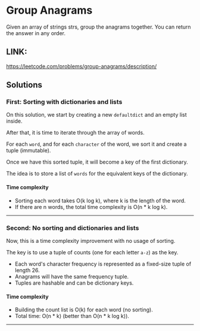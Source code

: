 # Group Anagrams

Given an array of strings strs, group the anagrams together. You can return the answer in any order.

## LINK:

<https://leetcode.com/problems/group-anagrams/description/>

## Solutions 

### First: Sorting with dictionaries and lists

On this solution, we start by creating a new `defaultdict` and an empty list inside.

After that, it is time to iterate through the array of words.

For each `word`, and for each `character` of the word, we sort it and create a tuple (immutable).

Once we have this sorted tuple, it will become a key of the first dictionary.

The idea is to store a list of `words` for the equivalent keys of the dictionary.

#### Time complexity

- Sorting each word takes O(k log k), where k is the length of the word.
- If there are n words, the total time complexity is O(n * k log k).

** *

### Second: No sorting and dictionaries and lists

Now, this is a time complexity improvement with no usage of sorting.

The key is to use a tuple of counts (one for each letter `a-z`) as the key.

- Each word's character frequency is represented as a fixed-size tuple of length 26.
- Anagrams will have the same frequency tuple.
- Tuples are hashable and can be dictionary keys.

#### Time complexity

- Building the count list is O(k) for each word (no sorting).
- Total time: O(n * k) (better than O(n * k log k)).

** *